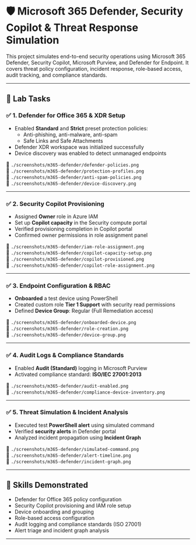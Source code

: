 # 🛡️ Microsoft 365 Defender, Security Copilot & Threat Response Simulation

This project simulates end-to-end security operations using Microsoft 365 Defender, Security Copilot, Microsoft Purview, and Defender for Endpoint. It covers threat policy configuration, incident response, role-based access, audit tracking, and compliance standards.

---

## 🔧 Lab Tasks

### ✅ 1. Defender for Office 365 & XDR Setup
- Enabled **Standard** and **Strict** preset protection policies:
  - Anti-phishing, anti-malware, anti-spam
  - Safe Links and Safe Attachments
- Defender XDR workspace was initialized successfully
- Device discovery was enabled to detect unmanaged endpoints

📸 `./screenshots/m365-defender/defender-policies.png`  
📸 `./screenshots/m365-defender/protection-profiles.png`  
📸 `./screenshots/m365-defender/anti-spam-policies.png`  
📸 `./screenshots/m365-defender/device-discovery.png`

---

### ✅ 2. Security Copilot Provisioning
- Assigned **Owner** role in Azure IAM  
- Set up **Copilot capacity** in the Security compute portal  
- Verified provisioning completion in Copilot portal  
- Confirmed owner permissions in role assignment panel  

📸 `./screenshots/m365-defender/iam-role-assignment.png`  
📸 `./screenshots/m365-defender/copilot-capacity-setup.png`  
📸 `./screenshots/m365-defender/copilot-provisioned.png`  
📸 `./screenshots/m365-defender/copilot-role-assignment.png`

---

### ✅ 3. Endpoint Configuration & RBAC
- **Onboarded** a test device using PowerShell  
- Created custom role **Tier 1 Support** with security read permissions  
- Defined **Device Group**: Regular (Full Remediation access)

📸 `./screenshots/m365-defender/onboarded-device.png`  
📸 `./screenshots/m365-defender/role-creation.png`  
📸 `./screenshots/m365-defender/device-group.png`

---

### ✅ 4. Audit Logs & Compliance Standards
- Enabled **Audit (Standard)** logging in Microsoft Purview  
- Activated compliance standard: **ISO/IEC 27001:2013**

📸 `./screenshots/m365-defender/audit-enabled.png`  
📸 `./screenshots/m365-defender/compliance-device-inventory.png`

---

### ✅ 5. Threat Simulation & Incident Analysis
- Executed test **PowerShell alert** using simulated command  
- Verified **security alerts** in Defender portal  
- Analyzed incident propagation using **Incident Graph**

📸 `./screenshots/m365-defender/simulated-command.png`  
📸 `./screenshots/m365-defender/alert-timeline.png`  
📸 `./screenshots/m365-defender/incident-graph.png`

---

## 🧠 Skills Demonstrated

- Defender for Office 365 policy configuration  
- Security Copilot provisioning and IAM role setup  
- Device onboarding and grouping  
- Role-based access configuration  
- Audit logging and compliance standards (ISO 27001)  
- Alert triage and incident graph analysis

---

